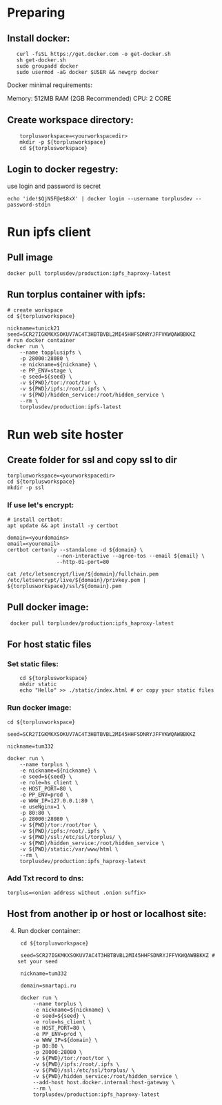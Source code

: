# Preparing

## Install docker:

       curl -fsSL https://get.docker.com -o get-docker.sh
       sh get-docker.sh
       sudo groupadd docker
       sudo usermod -aG docker $USER && newgrp docker

Docker minimal requirements:
    
Memory: 512MB RAM (2GB Recommended)
CPU: 2 CORE


## Create workspace directory:

        torplusworkspace=<yourworkspacedir>
        mkdir -p ${torplusworkspace}
        cd ${torplusworkspace}

## Login to docker regestry:

use login and password is secret

    echo 'ide!$QjNSF@e$8xX' | docker login --username torplusdev --password-stdin

# Run ipfs client
    
## Pull image 

    docker pull torplusdev/production:ipfs_haproxy-latest

## Run torplus container with ipfs: 

    # create workspace
    cd ${torplusworkspace}

    nickname=tunick21
    seed=SCR27IGKMKXSOKUV7AC4T3HBTBVBL2MI45HHFSDNRYJFFVKWQAWBBKKZ
    # run docker container
    docker run \
        --name topplusipfs \
        -p 28000:28080 \
        -e nickname=${nickname} \
        -e PP_ENV=stage \
        -e seed=${seed} \
        -v ${PWD}/tor:/root/tor \
        -v ${PWD}/ipfs:/root/.ipfs \
        -v ${PWD}/hidden_service:/root/hidden_service \
        --rm \
        torplusdev/production:ipfs-latest


# Run web site hoster

## Create folder for ssl and copy ssl to dir

    torplusworkspace=<yourworkspacedir>
    cd ${torplusworkspace}
    mkdir -p ssl

### If use let's encrypt:
    
    # install certbot:
    apt update && apt install -y certbot
    
    domain=<yourdomains>
    email=<youremail>
    certbot certonly --standalone -d ${domain} \
                    --non-interactive --agree-tos --email ${email} \
                    --http-01-port=80

    cat /etc/letsencrypt/live/${domain}/fullchain.pem /etc/letsencrypt/live/${domain}/privkey.pem | ${torplusworkspace}/ssl/${domain}.pem
          

## Pull docker image:

     docker pull torplusdev/production:ipfs_haproxy-latest

## For host static files

### Set static files:

        cd ${torplusworkspace}
        mkdir static 
        echo "Hello" >> ./static/index.html # or copy your static files

### Run docker image:

    cd ${torplusworkspace}

    seed=SCR27IGKMKXSOKUV7AC4T3HBTBVBL2MI45HHFSDNRYJFFVKWQAWBBKKZ 

    nickname=tum332

    docker run \
        --name torplus \
        -e nickname=${nickname} \
        -e seed=${seed} \
        -e role=hs_client \
        -e HOST_PORT=80 \
        -e PP_ENV=prod \
        -e WWW_IP=127.0.0.1:80 \
        -e useNginx=1 \
        -p 80:80 \
        -p 28000:28080 \
        -v ${PWD}/tor:/root/tor \
        -v ${PWD}/ipfs:/root/.ipfs \
        -v ${PWD}/ssl:/etc/ssl/torplus/ \
        -v ${PWD}/hidden_service:/root/hidden_service \
        -v ${PWD}/static:/var/www/html \
        --rm \
        torplusdev/production:ipfs_haproxy-latest

### Add Txt record to dns:
    
    torplus=<onion address without .onion suffix>

## Host from another ip or host or localhost site:

4) Run docker container: 

        cd ${torplusworkspace}

        seed=SCR27IGKMKXSOKUV7AC4T3HBTBVBL2MI45HHFSDNRYJFFVKWQAWBBKKZ # set your seed

        nickname=tum332

        domain=smartapi.ru
        
        docker run \
            --name torplus \
            -e nickname=${nickname} \
            -e seed=${seed} \
            -e role=hs_client \
            -e HOST_PORT=80 \
            -e PP_ENV=prod \
            -e WWW_IP=${domain} \
            -p 80:80 \
            -p 28000:28080 \
            -v ${PWD}/tor:/root/tor \
            -v ${PWD}/ipfs:/root/.ipfs \
            -v ${PWD}/ssl:/etc/ssl/torplus/ \
            -v ${PWD}/hidden_service:/root/hidden_service \
            --add-host host.docker.internal:host-gateway \
            --rm \
            torplusdev/production:ipfs_haproxy-latest

